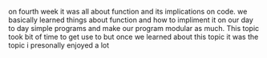 on fourth week it was all about function and its implications on code. we basically learned things about function and how to impliment 
it on our day to day simple programs and make our program modular as much. This topic took bit of time to get use to but once we learned 
about this topic it was the topic i presonally enjoyed a lot 
